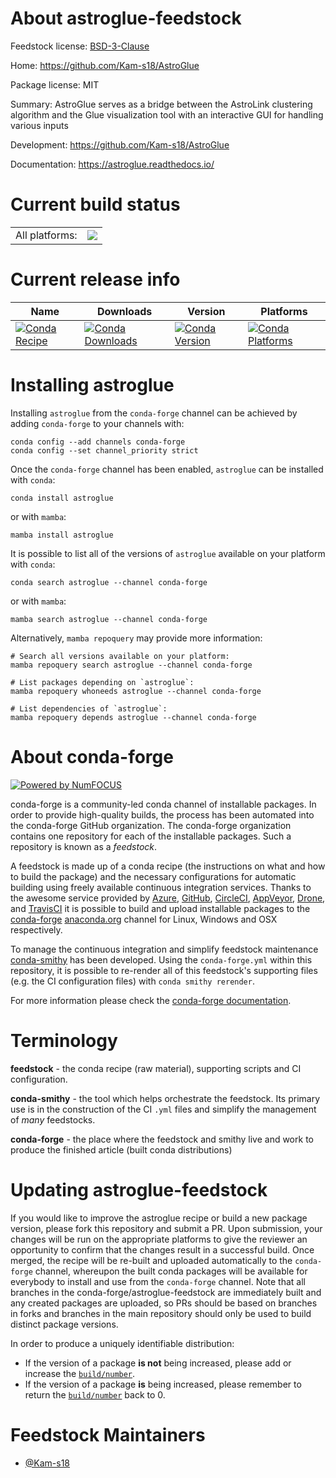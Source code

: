 About astroglue-feedstock
=========================

Feedstock license: [BSD-3-Clause](https://github.com/conda-forge/astroglue-feedstock/blob/main/LICENSE.txt)

Home: https://github.com/Kam-s18/AstroGlue

Package license: MIT

Summary: AstroGlue serves as a bridge between the AstroLink clustering algorithm and the Glue visualization tool with an interactive GUI for handling various inputs

Development: https://github.com/Kam-s18/AstroGlue

Documentation: https://astroglue.readthedocs.io/

Current build status
====================


<table><tr><td>All platforms:</td>
    <td>
      <a href="https://dev.azure.com/conda-forge/feedstock-builds/_build/latest?definitionId=23239&branchName=main">
        <img src="https://dev.azure.com/conda-forge/feedstock-builds/_apis/build/status/astroglue-feedstock?branchName=main">
      </a>
    </td>
  </tr>
</table>

Current release info
====================

| Name | Downloads | Version | Platforms |
| --- | --- | --- | --- |
| [![Conda Recipe](https://img.shields.io/badge/recipe-astroglue-green.svg)](https://anaconda.org/conda-forge/astroglue) | [![Conda Downloads](https://img.shields.io/conda/dn/conda-forge/astroglue.svg)](https://anaconda.org/conda-forge/astroglue) | [![Conda Version](https://img.shields.io/conda/vn/conda-forge/astroglue.svg)](https://anaconda.org/conda-forge/astroglue) | [![Conda Platforms](https://img.shields.io/conda/pn/conda-forge/astroglue.svg)](https://anaconda.org/conda-forge/astroglue) |

Installing astroglue
====================

Installing `astroglue` from the `conda-forge` channel can be achieved by adding `conda-forge` to your channels with:

```
conda config --add channels conda-forge
conda config --set channel_priority strict
```

Once the `conda-forge` channel has been enabled, `astroglue` can be installed with `conda`:

```
conda install astroglue
```

or with `mamba`:

```
mamba install astroglue
```

It is possible to list all of the versions of `astroglue` available on your platform with `conda`:

```
conda search astroglue --channel conda-forge
```

or with `mamba`:

```
mamba search astroglue --channel conda-forge
```

Alternatively, `mamba repoquery` may provide more information:

```
# Search all versions available on your platform:
mamba repoquery search astroglue --channel conda-forge

# List packages depending on `astroglue`:
mamba repoquery whoneeds astroglue --channel conda-forge

# List dependencies of `astroglue`:
mamba repoquery depends astroglue --channel conda-forge
```


About conda-forge
=================

[![Powered by
NumFOCUS](https://img.shields.io/badge/powered%20by-NumFOCUS-orange.svg?style=flat&colorA=E1523D&colorB=007D8A)](https://numfocus.org)

conda-forge is a community-led conda channel of installable packages.
In order to provide high-quality builds, the process has been automated into the
conda-forge GitHub organization. The conda-forge organization contains one repository
for each of the installable packages. Such a repository is known as a *feedstock*.

A feedstock is made up of a conda recipe (the instructions on what and how to build
the package) and the necessary configurations for automatic building using freely
available continuous integration services. Thanks to the awesome service provided by
[Azure](https://azure.microsoft.com/en-us/services/devops/), [GitHub](https://github.com/),
[CircleCI](https://circleci.com/), [AppVeyor](https://www.appveyor.com/),
[Drone](https://cloud.drone.io/welcome), and [TravisCI](https://travis-ci.com/)
it is possible to build and upload installable packages to the
[conda-forge](https://anaconda.org/conda-forge) [anaconda.org](https://anaconda.org/)
channel for Linux, Windows and OSX respectively.

To manage the continuous integration and simplify feedstock maintenance
[conda-smithy](https://github.com/conda-forge/conda-smithy) has been developed.
Using the ``conda-forge.yml`` within this repository, it is possible to re-render all of
this feedstock's supporting files (e.g. the CI configuration files) with ``conda smithy rerender``.

For more information please check the [conda-forge documentation](https://conda-forge.org/docs/).

Terminology
===========

**feedstock** - the conda recipe (raw material), supporting scripts and CI configuration.

**conda-smithy** - the tool which helps orchestrate the feedstock.
                   Its primary use is in the construction of the CI ``.yml`` files
                   and simplify the management of *many* feedstocks.

**conda-forge** - the place where the feedstock and smithy live and work to
                  produce the finished article (built conda distributions)


Updating astroglue-feedstock
============================

If you would like to improve the astroglue recipe or build a new
package version, please fork this repository and submit a PR. Upon submission,
your changes will be run on the appropriate platforms to give the reviewer an
opportunity to confirm that the changes result in a successful build. Once
merged, the recipe will be re-built and uploaded automatically to the
`conda-forge` channel, whereupon the built conda packages will be available for
everybody to install and use from the `conda-forge` channel.
Note that all branches in the conda-forge/astroglue-feedstock are
immediately built and any created packages are uploaded, so PRs should be based
on branches in forks and branches in the main repository should only be used to
build distinct package versions.

In order to produce a uniquely identifiable distribution:
 * If the version of a package **is not** being increased, please add or increase
   the [``build/number``](https://docs.conda.io/projects/conda-build/en/latest/resources/define-metadata.html#build-number-and-string).
 * If the version of a package **is** being increased, please remember to return
   the [``build/number``](https://docs.conda.io/projects/conda-build/en/latest/resources/define-metadata.html#build-number-and-string)
   back to 0.

Feedstock Maintainers
=====================

* [@Kam-s18](https://github.com/Kam-s18/)

